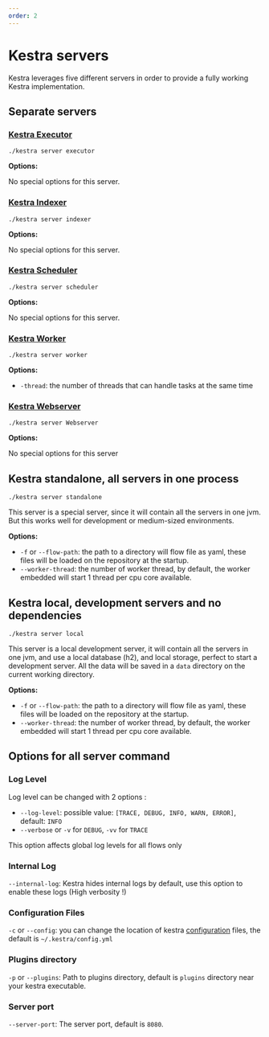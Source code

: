 ```yaml
---
order: 2
---
```

# Kestra servers
Kestra leverages five different servers in order to provide a fully working Kestra implementation.

## Separate servers


### [Kestra Executor](../../architecture#executor)

`./kestra server executor`

**Options:**

No special options for this server.

### [Kestra Indexer](../../architecture#indexer)

`./kestra server indexer`

**Options:**

No special options for this server.

### [Kestra Scheduler](../../architecture#scheduler)

`./kestra server scheduler`

**Options:**

No special options for this server.

### [Kestra Worker](../../architecture#worker)

`./kestra server worker`

**Options:**

* `-thread`: the number of threads that can handle tasks at the same time

### [Kestra Webserver](../../architecture#webserver)

`./kestra server Webserver`

**Options:**

No special options for this server

## Kestra standalone, all servers in one process

`./kestra server standalone`

This server is a special server, since it will contain all the servers in one jvm.
But this works well for development or medium-sized environments.


**Options:**

* `-f` or `--flow-path`: the path to a directory will flow file as yaml, these files will be loaded on the repository at the startup.
* `--worker-thread`: the number of worker thread, by default, the worker embedded will start 1 thread per cpu core available.

## Kestra local, development servers and no dependencies

`./kestra server local`

This server is a local development server, it will contain all the servers in one jvm, and use a local database (h2), and local storage, perfect to start a development server. All the data will be saved in a `data` directory on the current working directory.

**Options:**

* `-f` or `--flow-path`: the path to a directory will flow file as yaml, these files will be loaded on the repository at the startup.
* `--worker-thread`: the number of worker thread, by default, the worker embedded will start 1 thread per cpu core available.


## Options for all server command

### Log Level
Log level can be changed with 2 options :

- `--log-level`: possible value: `[TRACE, DEBUG, INFO, WARN, ERROR]`, default: `INFO`
-  `--verbose` or `-v` for `DEBUG`, `-vv` for `TRACE`

This option affects global log levels for all flows only

### Internal Log
`--internal-log`: Kestra hides internal logs by default, use this option to enable these logs (High verbosity !)

### Configuration Files

`-c` or `--config`: you can change the location of kestra [configuration](../configuration) files, the default is `~/.kestra/config.yml`

### Plugins directory

`-p` or `--plugins`: Path to plugins directory, default is `plugins` directory near your kestra executable.

### Server port

`--server-port`: The server port, default is `8080`.
